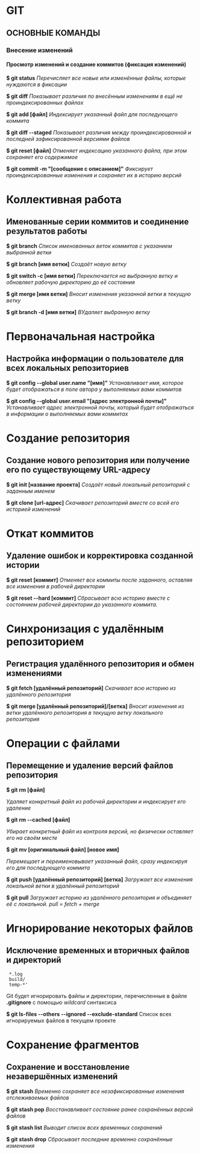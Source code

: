 # GIT
## ОСНОВНЫЕ КОМАНДЫ
### Внесение изменений
#### Просмотр изменений и создание коммитов (фиксация изменений)
**$ git status**
*Перечисляет все новые или изменённые файлы, которые нуждаются в фиксации*

**$ git diff**
*Показывает различия по внесённым изменениям в ещё не проиндексированных файлах*

**$ git add [файл]**
*Индексирует указанный файл для последующего коммита*

**$ git diff --staged**
*Показывает различия между проиндексированной и последней зафиксированной версиями файлов*

**$ git reset [файл]**
*Отменяет индексацию указанного файла, при этом сохраняет его содержимое*

**$ git commit -m "[сообщение с описанием]"**
*Фиксирует проиндексированные изменения и сохраняет их в историю версий*



# Коллективная работа
## Именованные серии коммитов и соединение результатов работы
**$ git branch**
*Список именованных веток коммитов с указанием выбранной ветки*

**$ git branch [имя ветки]**
*Создаёт новую ветку*


**$ git switch -c [имя ветки]**
*Переключается на выбранную ветку и обновляет рабочую директорию до её состояния*


**$ git merge [имя ветки]**
*Вносит изменения указанной ветки в текущую ветку*


**$ git branch -d [имя ветки]**
*ВУдаляет выбранную ветку*

# Первоначальная настройка
## Настройка информации о пользователе для всех локальных репозиториев

**$ git config --global user.name "[имя]"**
*Устанавливает имя, которое будет отображаться в поле автора у выполняемых вами коммитов*

**$ git config --global user.email "[адрес электронной почты]"**
*Устанавливает адрес электронной почты, который будет отображаться в информации о выполняемых вами коммитах*

# Создание репозитория
## Создание нового репозитория или получение его по существующему URL-адресу

**$ git init [название проекта]**
*Создаёт новый локальный репозиторий с заданным именем*

**$ git clone [url-адрес]**
*Скачивает репозиторий вместе со всей его историей изменений*

# Откат коммитов
## Удаление ошибок и корректировка созданной истории

**$ git reset [коммит]**
*Отменяет все коммиты после заданного, оставляя все изменения в рабочей директории*

**$ git reset --hard [коммит]**
*Сбрасывает всю историю вместе с состоянием рабочей директории до указанного коммита.*


# Синхронизация с удалённым репозиторием
## Регистрация удалённого репозитория и обмен изменениями

**$ git fetch [удалённый репозиторий]**
*Скачивает всю историю из удалённого репозитория*

**$ git merge [удалённый репозиторий]/[ветка]**
*Вносит изменения из ветки удалённого репозитория в текущую ветку локального репозитория*

# Операции с файлами
## Перемещение и удаление версий файлов репозитория

**$ git rm [файл]**

*Удаляет конкретный файл из рабочей директории и индексирует его удаление*

**$ git rm --cached [файл]**

*Убирает конкретный файл из контроля версий, но физически оставляет его на своём месте*

**$ git mv [оригинальный файл] [новое имя]**

*Перемещает и переименовывает указанный файл, сразу индексируя его для последующего коммита*

**$ git push [удалённый репозиторий] [ветка]**
*Загружает все изменения локальной ветки в удалённый репозиторий*

**$ git pull**
*Загружает историю из удалённого репозитория и объединяет её с локальной. pull = fetch + merge*

# Игнорирование некоторых файлов
## Исключение временных и вторичных файлов и директорий
```
 *.log
 build/
 temp-*'
```
Git будет игнорировать файлы и директории, перечисленные в файле **.gitignore** с помощью *wildcard* синтаксиса

**$ git ls-files --others --ignored --exclude-standard**
Список всех игнорируемых файлов в текущем проекте


# Сохранение фрагментов
## Сохранение и восстановление незавершённых изменений

**$ git stash**
*Временно сохраняет все незафиксированные изменения отслеживаемых файлов*

**$ git stash pop**
*Восстанавливает состояние ранее сохранённых версий файлов*

**$ git stash list**
*Выводит список всех временных сохранений*

**$ git stash drop**
*Сбрасывает последние временно сохранённыe изменения*
